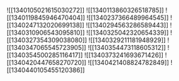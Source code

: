 ![[1340105021615030272]]
![[1340113860326518785]]
![[1340119845946470404]]
![[1340237366489964545]]
![[1340247132020699138]]
![[1340294563286589443]]
![[1340310906543095810]]
![[1340325042320654339]]
![[1340327354309038080]]
![[1340329211181948929]]
![[1340347065545723905]]
![[1340354473118605312]]
![[1340354500285116417]]
![[1340373241693671426]]
![[1340420447658270720]]
![[1340421408824782849]]
![[1340440105455120386]]
